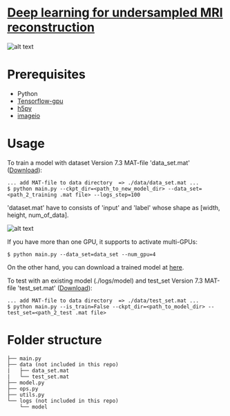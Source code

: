 # [Deep learning for undersampled MRI reconstruction](https://arxiv.org/pdf/1709.02576.pdf)
![alt text](https://github.com/hpkim0512/Unet/blob/master/web/img/architecture.png)

# Prerequisites
- Python
- [Tensorflow-gpu](https://anaconda.org/anaconda/tensorflow-gpu)
- [h5py](www.h5py.org/)
- [imageio](https://anaconda.org/conda-forge/imageio)

# Usage
To train a model with dataset Version 7.3 MAT-file 'data_set.mat' ([Download](https://drive.google.com/file/d/19Q3XUzfKqIquNxCFGAM2uiKzADt_8gH_/view?usp=sharing)):

    ... add MAT-file to data directory  => ./data/data_set.mat ...
    $ python main.py --ckpt_dir=<path_to_new_model_dir> --data_set=<path_2_training .mat file> --logs_step=100

'dataset.mat' have to consists of 'input' and 'label' whose shape as [width, height, num_of_data].

![alt text](https://github.com/hpkim0512/Unet/blob/master/web/img/matfile_format.JPG)

If you have more than one GPU, it supports to activate multi-GPUs:

    $ python main.py --data_set=data_set --num_gpu=4

On the other hand, you can download a trained model at [here](https://drive.google.com/file/d/1FR71iw9Ia_6kMXcoDvbGJv_kmRQhdHlj/view?usp=sharing]).

To test with an existing model (./logs/model) and test_set Version 7.3 MAT-file 'test_set.mat' ([Download](https://drive.google.com/file/d/1y6NcCqALeyN3zgIxqyJAlYDDTHYy3qzi/view?usp=sharing)):

    ... add MAT-file to data directory  => ./data/test_set.mat ...
    $ python main.py --is_train=False --ckpt_dir=<path_to_model_dir> --test_set=<path_2_test .mat file>

# Folder structure
    ├── main.py
    ├── data (not included in this repo)
    |   ├── data_set.mat
    |   └── test_set.mat
    ├── model.py
    ├── ops.py
    ├── utils.py
    └── logs (not included in this repo)
        └── model
    
